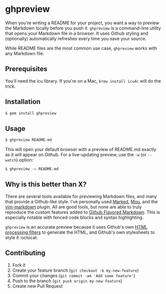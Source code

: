 # ghpreview

When you're writing a README for your project, you want a way to preview the 
Markdown locally before you push it. `ghpreview` is a command-line utility that 
opens your Markdown file in a browser. It uses Github styling and (optionally) 
automatically refreshes every time you save your source.

While README files are the most common use case, `ghpreview` works with any 
Markdown file.

## Prerequisites

You'll need the icu library. If you're on a Mac, `brew install icu4c` will do
the trick.

## Installation

```bash
$ gem install ghpreview
```

## Usage

```bash
$ ghpreview README.md
```

This will open your default browser with a preview of README.md exactly as it 
will appear on Github. For a live-updating preview, use the `-w` (or `--watch`) 
option:

```bash
$ ghpreview -w README.md
```

## Why is this better than X?

There are several tools available for previewing Markdown files, and many that 
provide a Github-like style. I've personally used 
[Marked](http://markedapp.com), [Mou](http://mouapp.com), and the 
[vim-markdown](https://github.com/maba/vim-markdown-preview) plugin. All are 
good tools, but none are able to truly reproduce the custom features added to 
[Github Flavored Markdown](http://github.github.com/github-flavored-markdown/). 
This is especially notable with fenced code blocks and syntax highlighting.

`ghpreview` is an accurate preview because it uses Github's own [HTML 
processing filters](https://github.com/jch/html-pipeline) to generate the HTML, 
and Github's own stylesheets to style it :octocat:

## Contributing

1. Fork it
2. Create your feature branch (`git checkout -b my-new-feature`)
3. Commit your changes (`git commit -am 'Add some feature'`)
4. Push to the branch (`git push origin my-new-feature`)
5. Create new Pull Request
